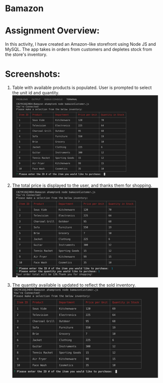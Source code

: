 # Bamazon

# Assignment Overview: 

In this activity, I have created an Amazon-like storefront using Node JS and MySQL. The app takes in orders from customers and depletes stock from the store's inventory. 

# Screenshots: 
1) Table with available products is populated. User is prompted to select the unit id and quantity. 
![](images/image1.png) 

2) The total price is displayed to the user, and thanks them for shopping. 
![](images/image2.png)

3) The quantity available is updated to reflect the sold inventory. 
![](images/image3.png)
